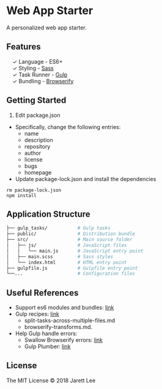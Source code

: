 
# Web App Starter

A personalized web app starter.

## Features

&nbsp; &nbsp; ✓ Language - ES6+<br>
&nbsp; &nbsp; ✓ Styling - [Sass](http://sass-lang.com/)<br>
&nbsp; &nbsp; ✓ Task Runner - [Gulp](http://gulpjs.com/)<br>
&nbsp; &nbsp; ✓ Bundling - [Browserify](http://browserify.org/)<br>

## Getting Started

1. Edit package.json
  - Specifically, change the following entries:
    - name
    - description
    - repository
    - author
    - license
    - bugs
    - homepage
- Update package-lock.json and install the dependencies
```
rm package-lock.json
npm install
```

## Application Structure

```bash
├── gulp_tasks/           # Gulp tasks
├── public/               # Distribution bundle
├── src/                  # Main source folder
│   ├── js/               # JavaScript files
│   │   └── main.js       # JavaScript entry point
│   ├── main.scss         # Sass styles
│   └── index.html        # HTML entry point
├── gulpfile.js           # Gulpfile entry point
└──...                    # Configuration files
```

## Useful References

- Support es6 modules and bundles:
[link](https://web.archive.org/web/20180423230214/https://www.contentful.com/blog/2017/04/04/es6-modules-support-lands-in-browsers-is-it-time-to-rethink-bundling/)
- Gulp recipes:
[link](https://github.com/gulpjs/gulp/tree/master/docs/recipes)
  - split-tasks-across-multiple-files.md
  - browserify-transforms.md.
- Help Gulp handle errors:
  - Swallow Browserify errors:
  [link](https://gist.github.com/shovon/c876f9760c6bc74c96b4)
  - Gulp Plumber:
  [link](https://scotch.io/tutorials/prevent-errors-from-crashing-gulp-watch)

## License

The MIT License © 2018 Jarett Lee
